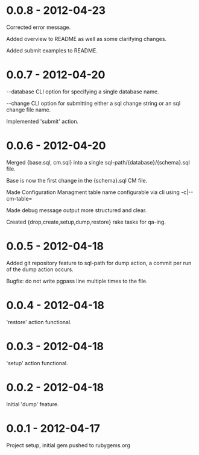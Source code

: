 # 0.0.8 - 2012-04-23

Corrected error message.

Added overview to README as well as some clarifying changes.

Added submit examples to README.

# 0.0.7 - 2012-04-20

--database CLI option for specifying a single database name.

--change CLI option for submitting either a sql change string or an sql change
file name.

Implemented 'submit' action.

# 0.0.6 - 2012-04-20

Merged {base.sql, cm.sql} into a single sql-path/{database}/{schema}.sql file.

Base is now the first change in the {schema}.sql CM file.

Made Configuration Managment table name configurable via cli using -c|--cm-table=

Made debug message output more structured and clear.

Created {drop,create,setup,dump,restore} rake tasks for qa-ing.

# 0.0.5 - 2012-04-18

Added git repository feature to sql-path for dump action, a commit per run of
the dump action occurs.

Bugfix: do not write pgpass line multiple times to the file.

# 0.0.4 - 2012-04-18

'restore' action functional.

# 0.0.3 - 2012-04-18

'setup' action functional.

# 0.0.2 - 2012-04-18

Initial 'dump' feature.

# 0.0.1 - 2012-04-17

Project setup, initial gem pushed to rubygems.org

